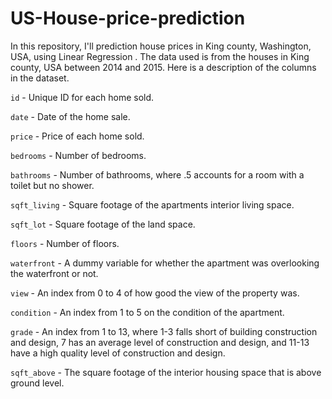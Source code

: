 # US-House-price-prediction
In this repository, I'll prediction house prices in King county, Washington, USA, using Linear Regression . The data used is from the houses in King county, USA between 2014 and 2015.
Here is a description of the columns in the dataset.

`id` - Unique ID for each home sold.

`date` - Date of the home sale.

`price` - Price of each home sold.

`bedrooms` - Number of bedrooms.

`bathrooms` - Number of bathrooms, where .5 accounts for a room with a toilet but no shower.

`sqft_living` - Square footage of the apartments interior living space.

`sqft_lot` - Square footage of the land space.

`floors` - Number of floors.

`waterfront` - A dummy variable for whether the apartment was overlooking the waterfront or not.

`view` - An index from 0 to 4 of how good the view of the property was.

`condition` - An index from 1 to 5 on the condition of the apartment.

`grade` - An index from 1 to 13, where 1-3 falls short of building construction and design, 7 has an average level of construction and design, and 11-13 have a high quality level of construction and design.

`sqft_above` - The square footage of the interior housing space that is above ground level.

